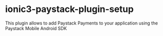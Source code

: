 # ionic3-paystack-plugin-setup
This plugin allows to add Paystack Payments to your application using the Paystack Mobile Android SDK
